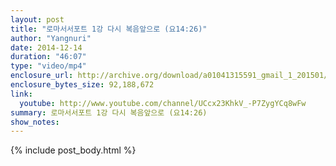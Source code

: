 ```yaml
---
layout: post
title: "로마서서포트 1강 다시 복음앞으로 (요14:26)"
author: "Yangnuri"
date: 2014-12-14
duration: "46:07"
type: "video/mp4"
enclosure_url: http://archive.org/download/a01041315591_gmail_1_201501/%EB%A1%9C%EB%A7%88%EC%84%9C%EC%84%9C%ED%8F%AC%ED%8A%B8%201%EA%B0%95%20%EB%8B%A4%EC%8B%9C%20%EB%B3%B5%EC%9D%8C%EC%95%9E%EC%9C%BC%EB%A1%9C%20%28%EC%9A%94.mp4
enclosure_bytes_size: 92,188,672   
link:
  youtube: http://www.youtube.com/channel/UCcx23KhkV_-P7ZygYCq8wFw
summary: 로마서서포트 1강 다시 복음앞으로 (요14:26)
show_notes:
---
```


{% include post_body.html %}
